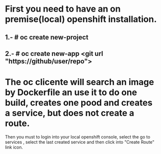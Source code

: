 # First you need to have an on premise(local) openshift installation.

## 1.- # oc create new-project <projectname>

## 2.- # oc create new-app <git url "https://github/user/repo">
 

 # The oc clicente will search an image by Dockerfile an use it to do one build, creates one pood and creates a service, but does not create a route.

Then you must to login into your local openshift console, select the <projectname> go to services , select the last created service and then click into "Create Route" link icon.
 
 
